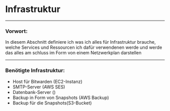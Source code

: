 # Infrastruktur

---

### Vorwort:

In diesem Abschnitt definiere ich was ich alles für Infrastruktur brauche, welche Services und Ressourcen ich dafür verwendenen werde und werde das alles am schluss im Form von einem Netzwerkplan darstellen

---

### Benötigte Infrastruktur:

- Host für Bitwarden (EC2-Instanz)
- SMTP-Server (AWS SES)
- Datenbank-Server ()
- Backup in Form von Snapshots (AWS Backup)
- Backup für die Snapshots(S3-Bucket)
